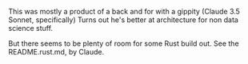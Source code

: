 This was mostly a product of a back and for with a gippity (Claude 3.5 Sonnet, specifically)
Turns out he's better at architecture for non data science stuff. 

But there seems to be plenty of room for some Rust build out. 
See the README.rust.md, by Claude.  
